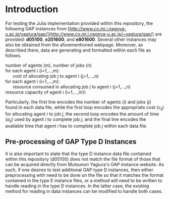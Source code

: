 # Introduction
For testing the Julia implementation provided within this repository, the following GAP instances from [http://www.co.mi.i.nagoya-u.ac.jp/yagiura/gap/](http://www.co.mi.i.nagoya-u.ac.jp/~yagiura/gap/) are provided: **d05100**, **e201600**, and **e801600**. Several other instances may also be obtained from the aforementioned webpage. Moreover, as described there, data are generating and formatted within each file as follows.

number of agents (m), number of jobs (n)\
for each agent i (i=1,...,m):\
&nbsp;&nbsp;&nbsp;&nbsp;&nbsp;&nbsp;cost of allocating job j to agent i (j=1,...,n)\
for each agent i (i=1,...,m):\
&nbsp;&nbsp;&nbsp;&nbsp;&nbsp;&nbsp;resource consumed in allocating job j to agent i (j=1,...,n)\
resource capacity of agent i (i=1,...,m)\

Particularly, the first line encodes the number of agents ($i$) and jobs ($j$) found in each data file, while the first loop encodes the appropriate cost ($c_{ij}$) for allocating agent $i$ to job $j$, the second loop encodes the amount of time ($a_{ij}$) used by agent $i$ to complete job $j$, and the final line encodes the available time that agent $i$ has to complete job $j$ within each data file. 

## Pre-processing of GAP Type D Instances 

It is also important to state that the type D instance data file contained within this repository (d05100) does not match the file format of those that can be acquired directly from Mutsunori Yagiura's GAP instance website. As such, if one desires to test additional GAP type D instances, then either preprocessing with need to be done on the file so that it matches the format contained in the type E instance files, or a method will need to be written to handle reading in the type D instances. In the latter case, the existing method for reading in data instances can be modified to handle both cases. 
